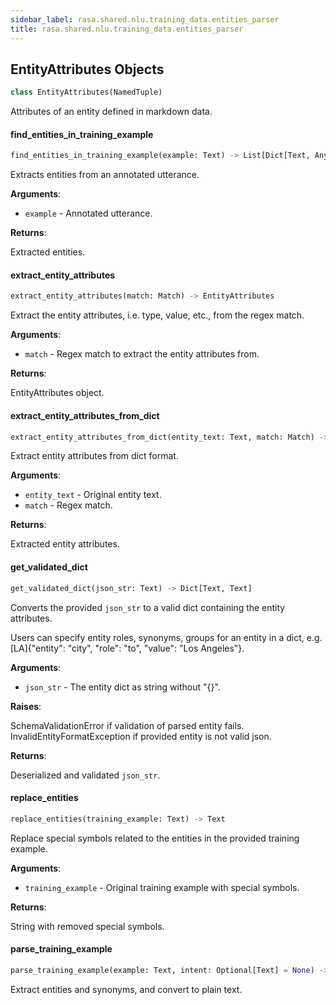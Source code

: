 ```yaml
---
sidebar_label: rasa.shared.nlu.training_data.entities_parser
title: rasa.shared.nlu.training_data.entities_parser
---
```

## EntityAttributes Objects

```python
class EntityAttributes(NamedTuple)
```

Attributes of an entity defined in markdown data.

#### find\_entities\_in\_training\_example

```python
find_entities_in_training_example(example: Text) -> List[Dict[Text, Any]]
```

Extracts entities from an annotated utterance.

**Arguments**:

- `example` - Annotated utterance.
  

**Returns**:

  Extracted entities.

#### extract\_entity\_attributes

```python
extract_entity_attributes(match: Match) -> EntityAttributes
```

Extract the entity attributes, i.e. type, value, etc., from the
regex match.

**Arguments**:

- `match` - Regex match to extract the entity attributes from.
  

**Returns**:

  EntityAttributes object.

#### extract\_entity\_attributes\_from\_dict

```python
extract_entity_attributes_from_dict(entity_text: Text, match: Match) -> EntityAttributes
```

Extract entity attributes from dict format.

**Arguments**:

- `entity_text` - Original entity text.
- `match` - Regex match.
  

**Returns**:

  Extracted entity attributes.

#### get\_validated\_dict

```python
get_validated_dict(json_str: Text) -> Dict[Text, Text]
```

Converts the provided `json_str` to a valid dict containing the entity
attributes.

Users can specify entity roles, synonyms, groups for an entity in a dict, e.g.
[LA]{&quot;entity&quot;: &quot;city&quot;, &quot;role&quot;: &quot;to&quot;, &quot;value&quot;: &quot;Los Angeles&quot;}.

**Arguments**:

- `json_str` - The entity dict as string without &quot;{}&quot;.
  

**Raises**:

  SchemaValidationError if validation of parsed entity fails.
  InvalidEntityFormatException if provided entity is not valid json.
  

**Returns**:

  Deserialized and validated `json_str`.

#### replace\_entities

```python
replace_entities(training_example: Text) -> Text
```

Replace special symbols related to the entities in the provided
training example.

**Arguments**:

- `training_example` - Original training example with special symbols.
  

**Returns**:

  String with removed special symbols.

#### parse\_training\_example

```python
parse_training_example(example: Text, intent: Optional[Text] = None) -> "Message"
```

Extract entities and synonyms, and convert to plain text.

